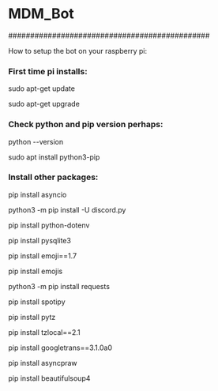 # MDM_Bot

##############################################

How to setup the bot on your raspberry pi:

### First time pi installs:

  sudo apt-get update
  
  sudo apt-get upgrade

### Check python and pip version perhaps:

  python --version
  
  sudo apt install python3-pip

### Install other packages:

  pip install asyncio
  
  python3 -m pip install -U discord.py

  pip install python-dotenv
  
  pip install pysqlite3
  
  pip install emoji==1.7
  
  pip install emojis
  
  python3 -m pip install requests
  
  pip install spotipy
  
  pip install pytz

  pip install tzlocal==2.1

  pip install googletrans==3.1.0a0

  pip install asyncpraw

  pip install beautifulsoup4

